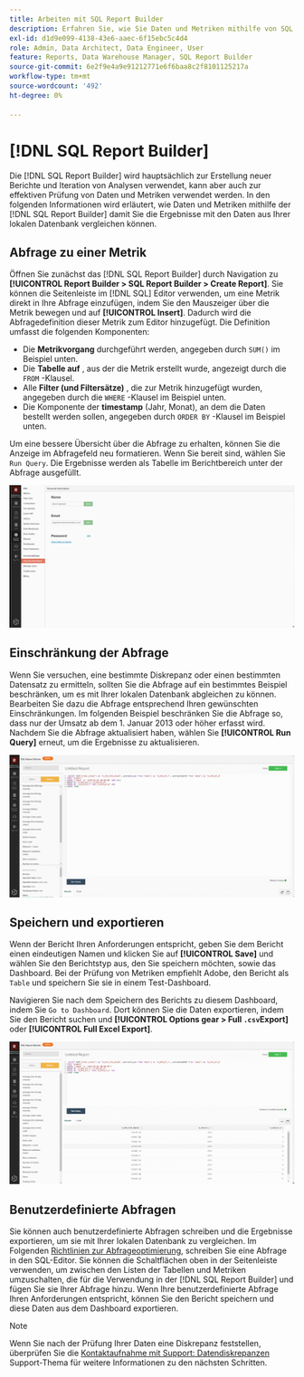 ```yaml
---
title: Arbeiten mit SQL Report Builder
description: Erfahren Sie, wie Sie Daten und Metriken mithilfe von SQL Report Builder überprüfen können, damit Sie die Ergebnisse mit den Daten aus Ihrer lokalen Datenbank vergleichen können.
exl-id: d1d9e099-4138-43e6-aaec-6f15ebc5c4d4
role: Admin, Data Architect, Data Engineer, User
feature: Reports, Data Warehouse Manager, SQL Report Builder
source-git-commit: 6e2f9e4a9e91212771e6f6baa8c2f8101125217a
workflow-type: tm+mt
source-wordcount: '492'
ht-degree: 0%

---
```


# [!DNL SQL Report Builder]

Die [!DNL SQL Report Builder] wird hauptsächlich zur Erstellung neuer Berichte und Iteration von Analysen verwendet, kann aber auch zur effektiven Prüfung von Daten und Metriken verwendet werden. In den folgenden Informationen wird erläutert, wie Daten und Metriken mithilfe der [!DNL SQL Report Builder] damit Sie die Ergebnisse mit den Daten aus Ihrer lokalen Datenbank vergleichen können.

## Abfrage zu einer Metrik

Öffnen Sie zunächst das [!DNL SQL Report Builder] durch Navigation zu **[!UICONTROL Report Builder > SQL Report Builder > Create Report]**. Sie können die Seitenleiste im [!DNL SQL] Editor verwenden, um eine Metrik direkt in Ihre Abfrage einzufügen, indem Sie den Mauszeiger über die Metrik bewegen und auf **[!UICONTROL Insert]**. Dadurch wird die Abfragedefinition dieser Metrik zum Editor hinzugefügt. Die Definition umfasst die folgenden Komponenten:

- Die **Metrikvorgang** durchgeführt werden, angegeben durch `SUM()` im Beispiel unten.
- Die **Tabelle auf** , aus der die Metrik erstellt wurde, angezeigt durch die `FROM` -Klausel.
- Alle **Filter (und Filtersätze)** , die zur Metrik hinzugefügt wurden, angegeben durch die `WHERE` -Klausel im Beispiel unten.
- Die Komponente der **timestamp** (Jahr, Monat), an dem die Daten bestellt werden sollen, angegeben durch `ORDER BY` -Klausel im Beispiel unten.

Um eine bessere Übersicht über die Abfrage zu erhalten, können Sie die Anzeige im Abfragefeld neu formatieren. Wenn Sie bereit sind, wählen Sie `Run Query`. Die Ergebnisse werden als Tabelle im Berichtbereich unter der Abfrage ausgefüllt.

![](../../assets/run-query-results.gif)

## Einschränkung der Abfrage

Wenn Sie versuchen, eine bestimmte Diskrepanz oder einen bestimmten Datensatz zu ermitteln, sollten Sie die Abfrage auf ein bestimmtes Beispiel beschränken, um es mit Ihrer lokalen Datenbank abgleichen zu können. Bearbeiten Sie dazu die Abfrage entsprechend Ihren gewünschten Einschränkungen. Im folgenden Beispiel beschränken Sie die Abfrage so, dass nur der Umsatz ab dem 1. Januar 2013 oder höher erfasst wird. Nachdem Sie die Abfrage aktualisiert haben, wählen Sie **[!UICONTROL Run Query]** erneut, um die Ergebnisse zu aktualisieren.

![](../../assets/restricting-query.gif)

## Speichern und exportieren

Wenn der Bericht Ihren Anforderungen entspricht, geben Sie dem Bericht einen eindeutigen Namen und klicken Sie auf **[!UICONTROL Save]** und wählen Sie den Berichtstyp aus, den Sie speichern möchten, sowie das Dashboard. Bei der Prüfung von Metriken empfiehlt Adobe, den Bericht als `Table` und speichern Sie sie in einem Test-Dashboard.

Navigieren Sie nach dem Speichern des Berichts zu diesem Dashboard, indem Sie `Go to Dashboard`. Dort können Sie die Daten exportieren, indem Sie den Bericht suchen und **[!UICONTROL Options gear > Full `.csv`Export]** oder **[!UICONTROL Full Excel Export]**.

![](../../assets/export-dboard-data.gif)

## Benutzerdefinierte Abfragen

Sie können auch benutzerdefinierte Abfragen schreiben und die Ergebnisse exportieren, um sie mit Ihrer lokalen Datenbank zu vergleichen. Im Folgenden [Richtlinien zur Abfrageoptimierung](../../best-practices/optimizing-your-sql-queries.md), schreiben Sie eine Abfrage in den SQL-Editor. Sie können die Schaltflächen oben in der Seitenleiste verwenden, um zwischen den Listen der Tabellen und Metriken umzuschalten, die für die Verwendung in der [!DNL SQL Report Builder] und fügen Sie sie Ihrer Abfrage hinzu. Wenn Ihre benutzerdefinierte Abfrage Ihren Anforderungen entspricht, können Sie den Bericht speichern und diese Daten aus dem Dashboard exportieren.

>[!NOTE]
>
>Wenn Sie nach der Prüfung Ihrer Daten eine Diskrepanz feststellen, überprüfen Sie die [Kontaktaufnahme mit Support: Datendiskrepanzen](https://experienceleague.adobe.com/docs/commerce-knowledge-base/kb/troubleshooting/miscellaneous/mbi-data-discrepancies.html) Support-Thema für weitere Informationen zu den nächsten Schritten.
